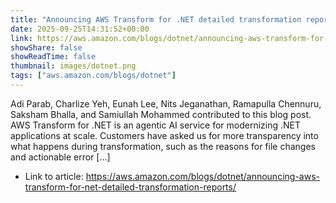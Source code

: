 ```yaml
---
title: "Announcing AWS Transform for .NET detailed transformation reports"
date: 2025-09-25T14:31:52+00:00
link: https://aws.amazon.com/blogs/dotnet/announcing-aws-transform-for-net-detailed-transformation-reports/
showShare: false
showReadTime: false
thumbnail: images/dotnet.png
tags: ["aws.amazon.com/blogs/dotnet"]
---
```

Adi Parab, Charlize Yeh, Eunah Lee, Nits Jeganathan, Ramapulla Chennuru, Saksham Bhalla, and Samiullah Mohammed contributed to this blog post. AWS Transform for .NET is an agentic AI service for modernizing .NET applications at scale. Customers have asked us for more transparency into what happens during transformation, such as the reasons for file changes and actionable error […]

- Link to article: https://aws.amazon.com/blogs/dotnet/announcing-aws-transform-for-net-detailed-transformation-reports/